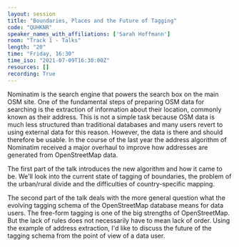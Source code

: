 ```yaml
---
layout: session
title: "Boundaries, Places and the Future of Tagging"
code: "QUHKNR"
speaker_names_with_affiliations: ['Sarah Hoffmann']
room: "Track 1 - Talks"
length: "20"
time: "Friday, 16:30"
time_iso: "2021-07-09T16:30:00Z"
resources: []
recording: True
---
```

Nominatim is the search engine that powers the search box on the main OSM site.
One of the fundamental steps of preparing OSM data for searching is the extraction
of information about their location, commonly known as their address. This is not
a simple task because OSM data is much less structured than traditional databases
and many users revert to using external data for this reason. However, the data
is there and should therefore be usable. In the course of the last year the
address algorithm of Nominatim received a major overhaul to improve how addresses
are generated from OpenStreetMap data.

The first part of the talk introduces the new algorithm and how it came to be.
We'll look into the current state of tagging of boundaries, the problem of
the urban/rural divide and the difficulties of country-specific mapping.

The second part of the talk deals with the more general question what the
evolving tagging schema of the OpenStreetMap database means for data users.
The free-form tagging is one of the big strengths of OpenStreetMap. But the
lack of rules does not necessarily have to mean lack of order. Using the
example of address extraction, I'd like to discuss the future of the tagging
schema from the point of view of a data user.
